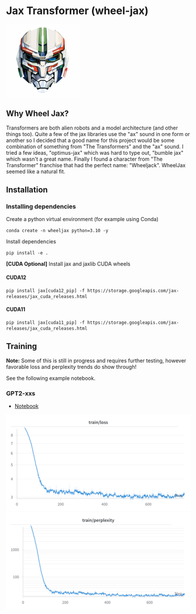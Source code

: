 # Jax Transformer (wheel-jax)

<img src="./assets/images/logo.png" width="200" height="200" />

## Why Wheel Jax?
Transformers are both alien robots and a model architecture (and other things too). Quite a few of the jax libraries use the "ax" sound in one form or another so I decided that a good name for this project would be some combination of something from "The Transformers" and  the "ax" sound. I tried a few ideas, "optimus-jax" which was hard to type out, "bumble jax" which wasn't a great name. Finally I found a character from "The Transformer" franchise that had the perfect name: "Wheeljack". WheelJax seemed like a natural fit.

## Installation

### Installing dependencies
Create a python virtual environment (for example using Conda)
```shell
conda create -n wheeljax python=3.10 -y
```

Install dependencies
```shell
pip install -e .
```

**[CUDA Optional]** Install jax and jaxlib CUDA wheels
#### CUDA12
```shell
pip install jax[cuda12_pip] -f https://storage.googleapis.com/jax-releases/jax_cuda_releases.html
```

#### CUDA11
```shell
pip install jax[cuda11_pip] -f https://storage.googleapis.com/jax-releases/jax_cuda_releases.html
```

## Training
**Note:** Some of this is still in progress and requires further testing, however favorable loss and perplexity trends do show through!

See the following example notebook. 
### GPT2-xxs
* [Notebook](https://github.com/djvaroli/jax-transformer/blob/main/notebooks/train_transformer_gpt2.ipynb)

<img src="./assets/images/loss-V100.png">
<img src="./assets/images/ppl-V100.png">